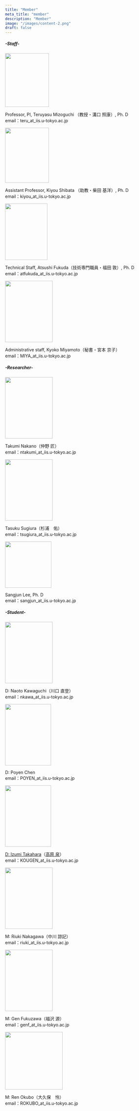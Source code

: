 ```yaml
---
title: "Member"
meta_title: "member"
description: "Member"
image: "/images/content-2.png"
draft: false
---
```


##### -Staff-

<img src="/images/mem/image1.png" style="width:1.48958in;height:1.82292in" />

Professor, PI, Teruyasu Mizoguchi （教授・溝口 照康）, Ph. D
<br>email：teru_at_iis.u-tokyo.ac.jp

<img src="/images/mem/image2.png" style="width:1.49167in;height:1.86458in" />

Assistant Professor, Kiyou Shibata （助教・柴田 基洋）, Ph. D
<br>email：kiyou_at_iis.u-tokyo.ac.jp

<img src="/images/mem/image3.png" style="width:1.44133in;height:1.91667in" />

Technical Staff, Atsushi Fukuda（技術専門職員・福田 敦）, Ph. D
<br>email：atfukuda_at_iis.u-tokyo.ac.jp

<img src="/images/mem/image4.png" style="width:1.61667in;height:2.08333in" />

Administrative staff, Kyoko Miyamoto（秘書・宮本 京子）
<br>email：MIYA_at_iis.u-tokyo.ac.jp

##### -Researcher- 

<img src="/images/mem/image5.png" style="width:1.61667in;height:2.08333in"  />

Takumi Nakano（仲野 匠）
<br>email：ntakumi_at_iis.u-tokyo.ac.jp

<img src="/images/mem/image6.jpeg" style="width:1.61667in;height:2.08333in" />

Tasuku Sugiura（杉浦　佑）
<br>email：tsugiura_at_iis.u-tokyo.ac.jp

<img src="/images/mem/image7.png" style="width:1.57292in;height:1.57292in" />

Sangjun Lee, Ph. D
<br>email：sangjun_at_iis.u-tokyo.ac.jp

##### -Student-

<img src="/images/mem/image8.png" style="width:1.61667in;height:2.08333in"  />

D: Naoto Kawaguchi（川口 直登）
<br>email：nkawa_at_iis.u-tokyo.ac.jp

<img src="/images/mem/image9.png" style="width:1.56667in;height:2.08333in" />

D: Poyen Chen
<br>email：POYEN_at_iis.u-tokyo.ac.jp

<img src="/images/mem/image10.png" style="width:1.56667in;height:2.08333in" />

[D: Izumi Takahara](https://izumitkh.github.io/)（[高原 泉](https://izumitkh.github.io/)）
<br>email：KOUGEN_at_iis.u-tokyo.ac.jp

<img src="/images/mem/image11.png" style="width:1.61667in;height:2.08333in" />

M: Riuki Nakagawa（中川 諒記）
<br>email：riuki_at_iis.u-tokyo.ac.jp

<img src="/images/mem/image12.png" style="width:1.61667in;height:2.08333in"  />

M: Gen Fukuzawa（福沢 源）
<br>email：genf_at_iis.u-tokyo.ac.jp

<img src="/images/mem/image13.jpeg" style="width:1.95833in;height:1.95833in"  />

M: Ren Okubo（大久保　怜）
<br>email：ROKUBO_at_iis.u-tokyo.ac.jp
